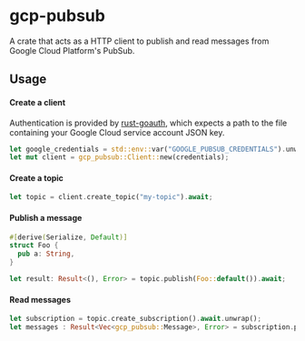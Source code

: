 # gcp-pubsub

A crate that acts as a HTTP client to publish and read messages from Google Cloud Platform's PubSub.

## Usage

#### Create a client

Authentication is provided by [rust-goauth](), which expects a path to the file containing your Google Cloud service account JSON key.

```rust
let google_credentials = std::env::var("GOOGLE_PUBSUB_CREDENTIALS").unwrap();
let mut client = gcp_pubsub::Client::new(credentials);
```

#### Create a topic

```rust
let topic = client.create_topic("my-topic").await;
```

#### Publish a message

```rust
#[derive(Serialize, Default)]
struct Foo {
  pub a: String,
}

let result: Result<(), Error> = topic.publish(Foo::default()).await;
```

#### Read messages

```rust
let subscription = topic.create_subscription().await.unwrap();
let messages : Result<Vec<gcp_pubsub::Message>, Error> = subscription.pull().await;
```
